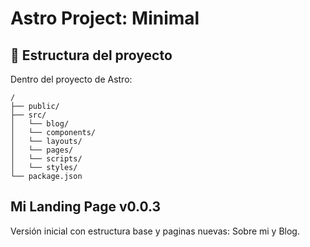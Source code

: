 # Astro Project: Minimal

## 🚀 Estructura del proyecto

Dentro del proyecto de Astro:

```text
/
├── public/
├── src/
│   └── blog/
│   └── components/
│   └── layouts/
│   └── pages/
│   └── scripts/
│   └── styles/
└── package.json
```

## Mi Landing Page v0.0.3

Versión inicial con estructura base y paginas nuevas: Sobre mi y Blog.
